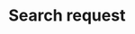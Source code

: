 <!-- .slide: data-background="url(images/slides/search/search.gif) no-repeat center" data-background-size="contain" -->
# Search request